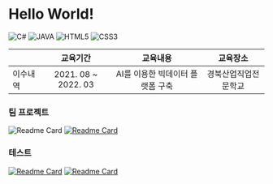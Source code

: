 # Hello World!


<img alt="C#" src="https://img.shields.io/badge/c%23-%23239120.svg?style=for-the-badge&logo=c-sharp&logoColor=white"/> <img alt="JAVA" src="https://img.shields.io/badge/java-%23ED8B00.svg?style=for-the-badge&logo=java&logoColor=white"/>
<img alt="HTML5" src="https://img.shields.io/badge/html5-%23E34F26.svg?style=for-the-badge&logo=html5&logoColor=white"/> <img alt="CSS3" src="https://img.shields.io/badge/css3-%231572B6.svg?style=for-the-badge&logo=css3&logoColor=white"/>

<p align="center">

|  | 교육기간 | 교육내용 | 교육장소 |
| :--- | :---: | :---: |  :---: |
| 이수내역 | 2021. 08 ~ 2022. 03 | AI를 이용한 빅데이터 플랫폼 구축 | 경북산업직업전문학교 | 

</p>


### 팀 프로젝트
<p align="center>   

[![Readme Card](https://github-readme-stats.vercel.app/api/pin/?username=AI3-C-FormsAPI-ProJect&repo=library_Management_System)](https://github.com/AI3-C-FormsAPI-ProJect/library_Management_System)
[![Readme Card](https://github-readme-stats.vercel.app/api/pin/?username=gyu-hwan&repo=AI3_JSP_A_TeamProject)](https://github.com/gyu-hwan/AI3_JSP_A_TeamProject)
### 테스트
[![Readme Card](https://github-readme-stats.vercel.app/api/pin/?username=dreamywb&repo=intro_bootstrap)](https://github.com/dreamywb/intro_bootstrap)
[![Readme Card](https://github-readme-stats.vercel.app/api/pin/?username=dreamywb&repo=kakao_map_test)](https://github.com/dreamywb/kakao_map_test)

</p>
